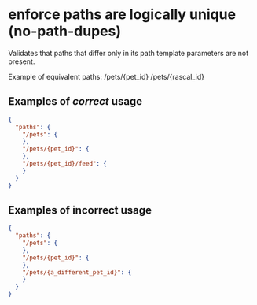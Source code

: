 # enforce paths are logically unique (no-path-dupes)

Validates that paths that differ only in its path template parameters are not present.

Example of equivalent paths:
/pets/{pet_id}
/pets/{rascal_id}

## Examples of *correct* usage

```json
{
  "paths": {
    "/pets": {
    },
    "/pets/{pet_id}": {
    },
    "/pets/{pet_id}/feed": {
    }
  }
}
```

## Examples of **incorrect** usage
```json
{
  "paths": {
    "/pets": {
    },
    "/pets/{pet_id}": {
    },
    "/pets/{a_different_pet_id}": {
    }
  }
}
```
